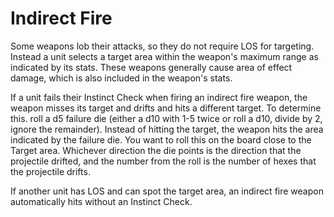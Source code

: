 # **Indirect Fire**
Some weapons lob their attacks, so they do not require LOS for targeting. Instead a unit selects a target area within the weapon's maximum range as indicated by its stats. These weapons generally cause area of effect damage, which is also included in the weapon's stats.

If a unit fails their Instinct Check when firing an indirect fire weapon, the weapon misses its target and drifts and hits a different target. To determine this. roll a d5 failure die (either a d10 with 1-5 twice or roll a d10, divide by 2, ignore the remainder). Instead of hitting the target, the weapon hits the area indicated by the failure die. You want to roll this on the board close to the Target area. Whichever direction the die points is the direction that the projectile drifted, and the number from the roll is the number of hexes that the projectile drifts. 

If another unit has LOS and can spot the target area, an indirect fire weapon automatically hits without an Instinct Check.